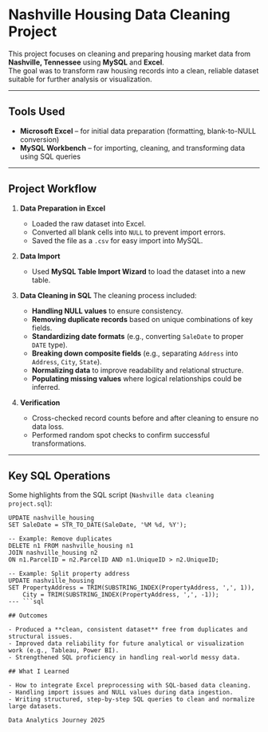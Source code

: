 # Nashville Housing Data Cleaning Project

This project focuses on cleaning and preparing housing market data from **Nashville, Tennessee** using **MySQL** and **Excel**.  
The goal was to transform raw housing records into a clean, reliable dataset suitable for further analysis or visualization.

---

## Tools Used
- **Microsoft Excel** – for initial data preparation (formatting, blank-to-NULL conversion)
- **MySQL Workbench** – for importing, cleaning, and transforming data using SQL queries

---

## Project Workflow

1. **Data Preparation in Excel**
   - Loaded the raw dataset into Excel.
   - Converted all blank cells into `NULL` to prevent import errors.
   - Saved the file as a `.csv` for easy import into MySQL.

2. **Data Import**
   - Used **MySQL Table Import Wizard** to load the dataset into a new table.

3. **Data Cleaning in SQL**
   The cleaning process included:
   - **Handling NULL values** to ensure consistency.
   - **Removing duplicate records** based on unique combinations of key fields.
   - **Standardizing date formats** (e.g., converting `SaleDate` to proper `DATE` type).
   - **Breaking down composite fields** (e.g., separating `Address` into `Address`, `City`, `State`).
   - **Normalizing data** to improve readability and relational structure.
   - **Populating missing values** where logical relationships could be inferred.

4. **Verification**
   - Cross-checked record counts before and after cleaning to ensure no data loss.
   - Performed random spot checks to confirm successful transformations.

---

## Key SQL Operations

Some highlights from the SQL script (`Nashville data cleaning project.sql`):

```sql-- Example: Standardize date format
UPDATE nashville_housing
SET SaleDate = STR_TO_DATE(SaleDate, '%M %d, %Y');

-- Example: Remove duplicates
DELETE n1 FROM nashville_housing n1
JOIN nashville_housing n2 
ON n1.ParcelID = n2.ParcelID AND n1.UniqueID > n2.UniqueID;

-- Example: Split property address
UPDATE nashville_housing
SET PropertyAddress = TRIM(SUBSTRING_INDEX(PropertyAddress, ',', 1)),
    City = TRIM(SUBSTRING_INDEX(PropertyAddress, ',', -1));
--- ```sql

## Outcomes

- Produced a **clean, consistent dataset** free from duplicates and structural issues.
- Improved data reliability for future analytical or visualization work (e.g., Tableau, Power BI).
- Strengthened SQL proficiency in handling real-world messy data.

## What I Learned

- How to integrate Excel preprocessing with SQL-based data cleaning.
- Handling import issues and NULL values during data ingestion.
- Writing structured, step-by-step SQL queries to clean and normalize large datasets.

Data Analytics Journey 2025
